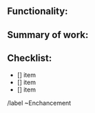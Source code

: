## Functionality:
<!-- Explain the additional feature that is to be added. -->
## Summary of work:
<!-- Describe what individual tasks need to be done to actualise this feature. Add these to the checklist. -->
## Checklist:
- [] item
- [] item
- [] item

/label ~Enchancement